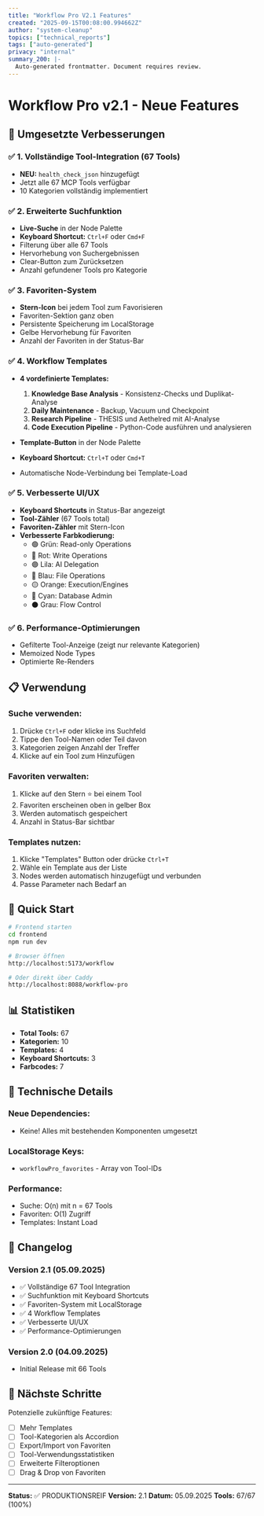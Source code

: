 ```yaml
---
title: "Workflow Pro V2.1 Features"
created: "2025-09-15T00:08:00.994662Z"
author: "system-cleanup"
topics: ["technical_reports"]
tags: ["auto-generated"]
privacy: "internal"
summary_200: |-
  Auto-generated frontmatter. Document requires review.
---
```


# Workflow Pro v2.1 - Neue Features

## 🎯 Umgesetzte Verbesserungen

### ✅ **1. Vollständige Tool-Integration (67 Tools)**
- **NEU:** `health_check_json` hinzugefügt
- Jetzt alle 67 MCP Tools verfügbar
- 10 Kategorien vollständig implementiert

### ✅ **2. Erweiterte Suchfunktion**
- **Live-Suche** in der Node Palette
- **Keyboard Shortcut:** `Ctrl+F` oder `Cmd+F`
- Filterung über alle 67 Tools
- Hervorhebung von Suchergebnissen
- Clear-Button zum Zurücksetzen
- Anzahl gefundener Tools pro Kategorie

### ✅ **3. Favoriten-System**
- **Stern-Icon** bei jedem Tool zum Favorisieren
- Favoriten-Sektion ganz oben
- Persistente Speicherung im LocalStorage
- Gelbe Hervorhebung für Favoriten
- Anzahl der Favoriten in der Status-Bar

### ✅ **4. Workflow Templates**
- **4 vordefinierte Templates:**
  1. **Knowledge Base Analysis** - Konsistenz-Checks und Duplikat-Analyse
  2. **Daily Maintenance** - Backup, Vacuum und Checkpoint
  3. **Research Pipeline** - THESIS und Aethelred mit AI-Analyse
  4. **Code Execution Pipeline** - Python-Code ausführen und analysieren

- **Template-Button** in der Node Palette
- **Keyboard Shortcut:** `Ctrl+T` oder `Cmd+T`
- Automatische Node-Verbindung bei Template-Load

### ✅ **5. Verbesserte UI/UX**
- **Keyboard Shortcuts** in Status-Bar angezeigt
- **Tool-Zähler** (67 Tools total)
- **Favoriten-Zähler** mit Stern-Icon
- **Verbesserte Farbkodierung:**
  - 🟢 Grün: Read-only Operations
  - 🔴 Rot: Write Operations
  - 🟣 Lila: AI Delegation
  - 🔵 Blau: File Operations
  - 🟡 Orange: Execution/Engines
  - 🔷 Cyan: Database Admin
  - ⚫ Grau: Flow Control

### ✅ **6. Performance-Optimierungen**
- Gefilterte Tool-Anzeige (zeigt nur relevante Kategorien)
- Memoized Node Types
- Optimierte Re-Renders

## 📋 Verwendung

### **Suche verwenden:**
1. Drücke `Ctrl+F` oder klicke ins Suchfeld
2. Tippe den Tool-Namen oder Teil davon
3. Kategorien zeigen Anzahl der Treffer
4. Klicke auf ein Tool zum Hinzufügen

### **Favoriten verwalten:**
1. Klicke auf den Stern ⭐ bei einem Tool
2. Favoriten erscheinen oben in gelber Box
3. Werden automatisch gespeichert
4. Anzahl in Status-Bar sichtbar

### **Templates nutzen:**
1. Klicke "Templates" Button oder drücke `Ctrl+T`
2. Wähle ein Template aus der Liste
3. Nodes werden automatisch hinzugefügt und verbunden
4. Passe Parameter nach Bedarf an

## 🚀 Quick Start

```bash
# Frontend starten
cd frontend
npm run dev

# Browser öffnen
http://localhost:5173/workflow

# Oder direkt über Caddy
http://localhost:8088/workflow-pro
```

## 📊 Statistiken

- **Total Tools:** 67
- **Kategorien:** 10
- **Templates:** 4
- **Keyboard Shortcuts:** 3
- **Farbcodes:** 7

## 🔧 Technische Details

### Neue Dependencies:
- Keine! Alles mit bestehenden Komponenten umgesetzt

### LocalStorage Keys:
- `workflowPro_favorites` - Array von Tool-IDs

### Performance:
- Suche: O(n) mit n = 67 Tools
- Favoriten: O(1) Zugriff
- Templates: Instant Load

## 📝 Changelog

### Version 2.1 (05.09.2025)
- ✅ Vollständige 67 Tool Integration
- ✅ Suchfunktion mit Keyboard Shortcuts
- ✅ Favoriten-System mit LocalStorage
- ✅ 4 Workflow Templates
- ✅ Verbesserte UI/UX
- ✅ Performance-Optimierungen

### Version 2.0 (04.09.2025)
- Initial Release mit 66 Tools

## 🎯 Nächste Schritte

Potenzielle zukünftige Features:
- [ ] Mehr Templates
- [ ] Tool-Kategorien als Accordion
- [ ] Export/Import von Favoriten
- [ ] Tool-Verwendungsstatistiken
- [ ] Erweiterte Filteroptionen
- [ ] Drag & Drop von Favoriten

---

**Status:** ✅ PRODUKTIONSREIF
**Version:** 2.1
**Datum:** 05.09.2025
**Tools:** 67/67 (100%)
